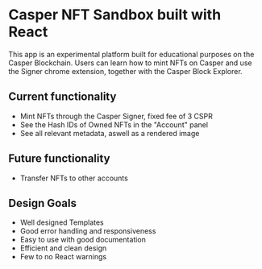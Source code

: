 # Casper NFT Sandbox built with React
This app is an experimental platform built for educational purposes on the Casper Blockchain. Users can learn how to mint NFTs on Casper and use the Signer chrome extension, together with the Casper Block Explorer.

## Current functionality
- Mint NFTs through the Casper Signer, fixed fee of 3 CSPR
- See the Hash IDs of Owned NFTs in the "Account" panel
- See all relevant metadata, aswell as a rendered image

## Future functionality
- Transfer NFTs to other accounts

## Design Goals
- Well designed Templates
- Good error handling and responsiveness
- Easy to use with good documentation
- Efficient and clean design
- Few to no React warnings


